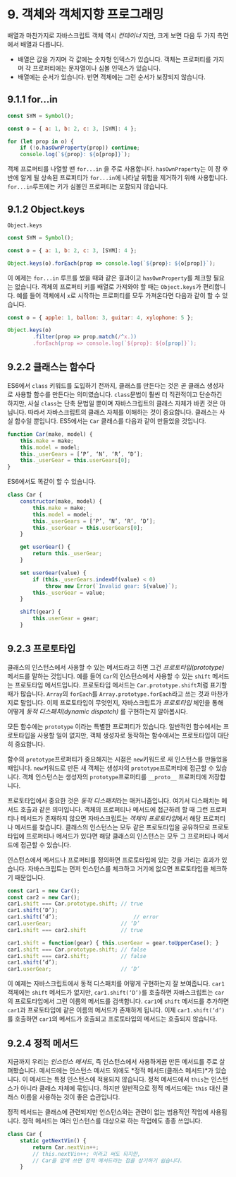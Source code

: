 # 9. 객체와 객체지향 프로그래밍

배열과 마찬가지로 자바스크립트 객체 역시 *컨테이너* 지만, 크게 보면 다음 두 가지 측면에서 배열과 다릅니다.
* 배열은 값을 가지며 각 값에는 숫자형 인덱스가 있습니다. 객체는 프로퍼티를 가지며 각 프로퍼티에는 문자열이나 심볼 인덱스가 있습니다.
* 배열에는 순서가 있습니다. 반면 객체에는 그런 순서가 보장되지 않습니다.

## 9.1.1 for...in
```javascript
const SYM = Symbol();

const o = { a: 1, b: 2, c: 3, [SYM]: 4 };

for (let prop in o) {
	if (!o.hasOwnProperty(prop)) continue;
	console.log(`${prop}: ${o[prop]}`);
```

객체 프로퍼티를 나열할 땐 `for...in` 을 주로 사용합니다. `hasOwnProperty`는 이 장 후반에 알게 될 상속된 프로퍼티가 `for...in`에 나타날 위험을 제거하기 위해 사용합니다.
`for...in`루프에는 키가 심볼인 프로퍼티는 포함되지 않습니다.

## 9.1.2 Object.keys
`Object.keys`

```javascript
const SYM = Symbol();

const o = { a: 1, b: 2, c: 3, [SYM]: 4 };

Object.keys(o).forEach(prop => console.log(`${prop}: ${o[prop]}`);
```

이 예제는 `for...in` 루프를 썼을 때와 같은 결과이고 `hasOwnProperty`를 체크할 필요는 없습니다. 객체의 프로퍼티 키를 배열로 가져와야 할 때는 `Object.keys`가 편리합니다. 예를 들어 객체에서 `x`로 시작하는 프로퍼티를 모두 가져온다면 다음과 같이 할 수 있습니다.

```javascript
const o = { apple: 1, ballon: 3, guitar: 4, xylophone: 5 };

Object.keys(o)
		.filter(prop => prop.match(/^x.))
		.forEach(prop => console.log(`${prop}: ${o[prop]}`);
```

## 9.2.2 클래스는 함수다
ES6에서 `class` 키워드를 도입하기 전까지, 클래스를 만든다는 것은 곧 클래스 생성자로 사용할 함수를 만든다는 의미였습니다. `class`문법이 훨씬 더 직관적이고 단순하긴 하지만, 사실 `class`는 단축 문법일 뿐이며 자바스크립트의 클래스 자체가 바뀐 것은 아닙니다. 따라서 자바스크립트의 클래스 자체를 이해하는 것이 중요합니다.
클래스는 사실 함수일 뿐입니다. ES5에서는 `Car` 클래스를 다음과 같이 만들었을 것입니다.
```javascript
function Car(make, model) {
	this.make = make;
	this.model = model;
	this._userGears = [‘P’, ‘N’, ‘R’, ‘D’];
	this._userGear = this.userGears[0];
}
```

ES6에서도 똑같이 할 수 있습니다.

```javascript
class Car {
	constructor(make, model) {
		this.make = make;
		this.model = model;
		this._userGears = [‘P’, ‘N’, ‘R’, ‘D’];
		this._userGear = this.userGears[0];
	}

	get userGear() {
		return this._userGear;
	}

	set userGear(value) {
		if (this._userGears.indexOf(value) < 0)
			throw new Error(`Invalid gear: ${value}`);
		this._userGear = value;
	}

	shift(gear) {
		this.userGear = gear;
	}
```

## 9.2.3 프로토타입
클래스의 인스턴스에서 사용할 수 있는 메서드라고 하면 그건 *프로토타입(prototype)* 메서드를 말하는 것입니다. 예를 들어 `Car`의 인스턴스에서 사용할 수 있는 `shift` 메서드는 프로토타입 메서드입니다. 프로토타입 메서드는 `Car.prototype.shift`처럼 표기할 때가 많습니다. `Array`의  `forEach`를 `Array.prototype.forEach`라고 쓰는 것과 마찬가지로 말입니다. 이제 프로토타입이 무엇인지, 자바스크립트가 *프로토타입* 체인을 통해 어떻게 *동적 디스패치(dynamic dispatch)* 를 구현하는지 알아봅시다.

모든 함수에는 `prototype` 이라는 특별한 프로퍼티가 있습니다. 일반적인 함수에서는 프로토타입을 사용할 일이 없지만, 객체 생성자로 동작하는 함수에서는 프로토타입이 대단히 중요합니다. 

함수의 `prototype`프로퍼티가 중요해지는 시점은 `new`키워드로 새 인스턴스를 만들었을 때입니다. `new`키워드로 만든 새 객체는 생성자의 `prototype`프로퍼티에 접근할 수 있습니다. 객체 인스턴스는 생성자의 `prototype`프로퍼티를 `__proto__` 프로퍼티에 저장합니다.

프로토타입에서 중요한 것은 *동적 디스패치*라는 매커니즘입니다. 여기서 디스패치는 메서드 호출과 같은 의미입니다. 객체의 프로퍼티나 메서드에 접근하려 할 때 그런 프로퍼티나 메서드가 존재하지 않으면 자바스크립트는 *객체의 프로토타입*에서 해당 프로퍼티나 메서드를 찾습니다. 클래스의 인스턴스는 모두 같은 프로토타입을 공유하므로 프로토타입에 프로퍼티나 메서드가 있다면 해당 클래스의 인스턴스는 모두 그 프로퍼티나 메서드에 접근할 수 있습니다.

인스턴스에서 메서드나 프로퍼티를 정의하면 프로토타입에 있는 것을 가리는 효과가 있습니다. 자바스크립트는 먼저 인스턴스를 체크하고 거기에 없으면 프로토타입을 체크하기 때문입니다.

```javascript
const car1 = new Car();
const car2 = new Car();
car1.shift === Car.prototype.shift;	// true
car1.shift(‘D’);
car1.shift(‘d’);						// error
car1.userGear;						// ‘D’
car1.shift === car2.shift			// true

car1.shift = function(gear) { this.userGear = gear.toUpperCase(); }
car1.shift === Car.prototype.shift;	// false
car1.shift === car2.shift;			// false
car1.shift(‘d’);
car1.userGear;						// ‘D’
```

이 예제는 자바스크립트에서 동적 디스패치를 어떻게 구현하는지 잘 보여줍니다. `car1` 객체에는 `shift` 메서드가 없지만,  `car1.shift(‘D’)`를 호출하면 자바스크립트는  `car`의 프로토타입에서 그런 이름의 메서드를 검색합니다.  `car1`에  `shift` 메서드를 추가하면  `car1`과 프로토타입에 같은 이름의 메서드가 존재하게 됩니다. 이제  `car1.shift(‘d’)` 를 호출하면  `car1`의 메서드가 호출되고 프로토타입의 메서드는 호출되지 않습니다.

## 9.2.4 정적 메서드
지금까지 우리는 *인스턴스 메서드*, 즉 인스턴스에서 사용하게끔 만든 메서드를 주로 살펴봤습니다. 메서드에는 인스턴스 메서드 외에도 *정적 메서드(클래스 메서드)*가 있습니다. 이 메서드는 특정 인스턴스에 적용되지 않습니다. 정적 메서드에서 `this`는 인스턴스가 아니라 클래스 자체에 묶입니다. 하지만 일반적으로 정적 메서드에는 `this` 대신 클래스 이름을 사용하는 것이 좋은 습관입니다. 

정적 메서드는 클래스에 관련되지만 인스턴스와는 관련이 없는 범용적인 작업에 사용됩니다. 정적 메서드는 여러 인스턴스를 대상으로 하는 작업에도 종종 쓰입니다.

```javascript
class Car {
	static getNextVin() {
		return Car.nextVin++;
		// this.nextVin++; 이라고 써도 되지만,
		// Car을 앞에 쓰면 정적 메서드라는 점을 상기하기 쉽습니다.
	}
```
